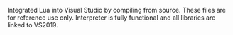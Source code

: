 Integrated Lua into Visual Studio by compiling from source. These files are for reference use only. Interpreter is fully functional and all libraries are linked to VS2019.
